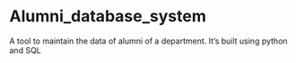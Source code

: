 # Alumni_database_system
A tool to maintain the data of alumni of a department. It’s built using python and SQL
